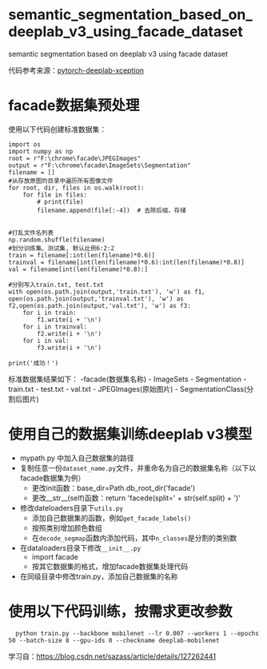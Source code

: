 # semantic_segmentation_based_on_deeplab_v3_using_facade_dataset
semantic segmentation based on deeplab v3 using facade dataset

代码参考来源：[pytorch-deeplab-xception](https://github.com/jfzhang95/pytorch-deeplab-xception)

# facade数据集预处理
使用以下代码创建标准数据集：

    import os
    import numpy as np
    root = r"F:\chrome\facade\JPEGImages"
    output = r"F:\chrome\facade\ImageSets\Segmentation"
    filename = []
    #从存放原图的目录中遍历所有图像文件
    for root, dir, files in os.walk(root):
        for file in files:
            # print(file)
            filename.append(file[:-4])  # 去除后缀，存储
    
    
    #打乱文件名列表
    np.random.shuffle(filename)
    #划分训练集、测试集, 默认比例6:2:2
    train = filename[:int(len(filename)*0.6)]
    trainval = filename[int(len(filename)*0.6):int(len(filename)*0.8)]
    val = filename[int(len(filename)*0.8):]
    
    #分别写入train.txt, test.txt
    with open(os.path.join(output,'train.txt'), 'w') as f1, open(os.path.join(output,'trainval.txt'), 'w') as f2,open(os.path.join(output,'val.txt'), 'w') as f3:
        for i in train:
            f1.write(i + '\n')
        for i in trainval:
            f2.write(i + '\n')
        for i in val:
            f3.write(i + '\n')
    
    print('成功！')

标准数据集结果如下：
    -facade(数据集名称)
    	- ImageSets
    		- Segmentation
    			- train.txt
    			- test.txt
    			- val.txt
    	- JPEGImages(原始图片)
    	- SegmentationClass(分割后图片)
 
# 使用自己的数据集训练deeplab v3模型
- mypath.py 中加入自己数据集的路径
- 复制任意一份`dataset_name.py`文件，并重命名为自己的数据集名称（以下以facade数据集为例）
  - 更改init函数：base_dir=Path.db_root_dir('facade')
  - 更改__str__(self)函数：return 'facede(split=' + str(self.split) + ')'
- 修改dateloaders目录下`utils.py`
  - 添加自己数据集的函数，例如`get_facade_labels()`
  - 按照类别增加颜色数组
  - 在`decode_segmap`函数内添加代码，其中`n_classes`是分割的类别数
- 在dataloaders目录下修改`__init__.py`
  - import facade
  - 按其它数据集的格式，增加facade数据集处理代码
- 在同级目录中修改train.py，添加自己数据集的名称

# 使用以下代码训练，按需求更改参数

      python train.py --backbone mobilenet --lr 0.007 --workers 1 --epochs 50 --batch-size 8 --gpu-ids 0 --checkname deeplab-mobilenet

学习自：https://blog.csdn.net/sazass/article/details/127262441
